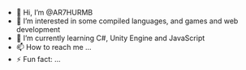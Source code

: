 - 👋 Hi, I’m @AR7HURMB
- 👀 I’m interested in some compiled languages, and games and web development
- 🌱 I’m currently learning C#, Unity Engine and JavaScript
- 📫 How to reach me ...
- ⚡ Fun fact: ...

<!---
AR7HURMB/AR7HURMB is a ✨ special ✨ repository because its `README.md` (this file) appears on your GitHub profile.
You can click the Preview link to take a look at your changes.
--->
